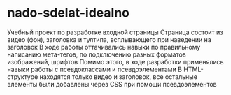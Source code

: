 # nado-sdelat-idealno

Учебный проект по разработке входной страницы
Страница состоит из видео (фон), заголовка и тултипа, всплывающего при наведении на заголовок
В ходе работы оттачивались навыки по правильному написанию мета-тегов, по подключению разных форматов изображений, шрифтов
Помимо этого, в ходе разработки применялись навыки работы с псевдоклассами и псевдоэлементами
В HTML-структуре находятся только видео и заголовок, все остальные элементы были добавлены через CSS при помощи псевдоэлементов
